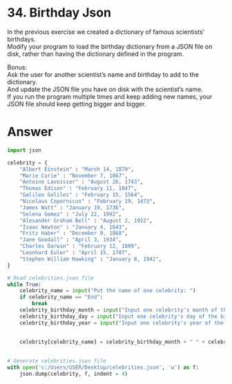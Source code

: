 # 34. Birthday Json

In the previous exercise we created a dictionary of famous scientists’ birthdays.   
Modify your program to load the birthday dictionary from a JSON file on disk, rather than having the dictionary defined in the program.   

Bonus:   
Ask the user for another scientist’s name and birthday to add to the dictionary.   
And update the JSON file you have on disk with the scientist’s name.   
If you run the program multiple times and keep adding new names, your JSON file should keep getting bigger and bigger.

# Answer

```python
import json

celebrity = {
    "Albert Einstein" : "March 14, 1879",
    "Marie Curie" : "November 7, 1867",
    "Antoine Lavoisier" : "August 26, 1743",
    "Thomas Edison" : "February 11, 1847",
    "Galileo Galilei" : "February 15, 1564",
    "Nicolaus Copernicus" : "February 19, 1473",
    "James Watt" : "January 19, 1736",
    "Selena Gomez" : "July 22, 1992",
    "Alexander Graham Bell" : "August 2, 1922",
    "Isaac Newton" : "January 4, 1643",
    "Fritz Haber" : "December 9, 1868",
    "Jane Goodall" : "April 3, 1934",
    "Charles Darwin" : "February 12, 1809",
    "Leonhard Euler" : "April 15, 1707",
    "Stephen William Hawking" : "January 8, 1942",
}

# Read celebrities.json file
while True:
    celebrity_name = input("Put the name of one celebrity: ")
    if celebrity_name == "End":
        break
    celebrity_birthday_month = input("Input one celebrity's month of the birthday: ")
    celebrity_birthday_day = input("Input one celebrity's day of the birthday: ")
    celebrity_birthday_year = input("Input one celebrity's year of the birthday: ")
    
    
    celebrity[celebrity_name] = celebrity_birthday_month + " " + celebrity_birthday_day + ", " + celebrity_birthday_year
    

# Generate celebrities.json file
with open('c:/Users/USER/Desktop/celebrities.json', 'w') as f:
    json.dump(celebrity, f, indent = 4)
```
